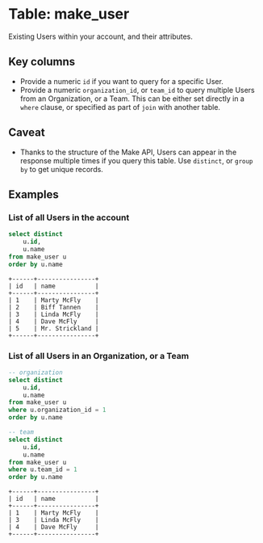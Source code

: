 # Table: make_user

Existing Users within your account, and their attributes.

## Key columns
- Provide a numeric `id` if you want to query for a specific User.
- Provide a numeric `organization_id`, or `team_id` to query multiple Users from an Organization, or a Team. This can be either set directly in a `where` clause, or specified as part of `join` with another table. 

## Caveat
- Thanks to the structure of the Make API, Users can appear in the response multiple times if you query this table. Use `distinct`, or `group by` to get unique records.

## Examples

### List of all Users in the account

```sql
select distinct
    u.id,
    u.name
from make_user u 
order by u.name
```

```
+------+----------------+
| id   | name           |
+------+----------------+
| 1    | Marty McFly    |
| 2    | Biff Tannen    |
| 3    | Linda McFly    |
| 4    | Dave McFly     |
| 5    | Mr. Strickland |
+------+----------------+
```

### List of all Users in an Organization, or a Team

```sql
-- organization
select distinct 
    u.id,
    u.name
from make_user u
where u.organization_id = 1
order by u.name

-- team
select distinct
    u.id,
    u.name
from make_user u
where u.team_id = 1
order by u.name
```

```
+------+----------------+
| id   | name           |
+------+----------------+
| 1    | Marty McFly    |
| 3    | Linda McFly    |
| 4    | Dave McFly     |
+------+----------------+
```
